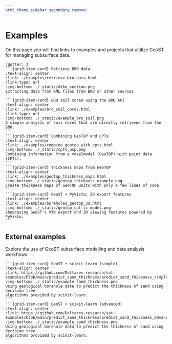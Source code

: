 ```yaml
---
html_theme.sidebar_secondary.remove:
---
```


# Examples

On this page you will find links to examples and projects that ultilize GeoST for 
managing subsurface data.

````{grid} 1 2 2 4
:gutter: 3
```{grid-item-card} Retrieve BRO data
:text-align: center
:link: ./examples/retrieve_bro_data.html
:link-type: url
:img-bottom: ./_static/dike_section.png
Extracting data from XML files from BRO or other sources.
```
```{grid-item-card} BRO soil cores using the BRO API
:text-align: center
:link: ./examples/bro_soil_cores.html
:link-type: url
:img-bottom: ./_static/example_bro_soil.png
A simple analysis of soil cores that are directly retrieved from the BRO.
```
```{grid-item-card} Combining GeoTOP and CPTs
:text-align: center
:link: ./examples/combine_geotop_with_cpts.html
:img-bottom: ./_static/cpts_usp.png
Combining information from a voxelmodel (GeoTOP) with point data (CPTs).
```
```{grid-item-card} Thickness maps from GeoTOP
:text-align: center
:link: ./examples/geotop_thickness_maps.html
:img-bottom: ./_static/geotop_thickness_example.png
Create thickness maps of GeoTOP units with only a few lines of code.
```
```{grid-item-card} GeoST + PyVista: 3D export features
:text-align: center
:link: ./examples/boreholes_geotop_3d.html
:img-bottom: ./_static/geotop_cpt_ic_model.png
Showcasing GeoST's VTK export and 3D viewing features powered by PyVista.
```
````

## External examples

Explore the use of GeoST subsurface modelling and data analysis workflows

````{grid} 1 2 2 4
```{grid-item-card} GeoST + scikit-learn (simple)
:text-align: center
:link: https://github.com/Deltares-research/sst-examples/blob/main/predict_sand_thickness/predict_sand_thickness_simple.ipynb
:img-bottom: ./_static/example_sand_thickness.png
Using geological borehole data to predict the thickness of sand using decision tree 
algorithms provided by scikit-learn.
```
```{grid-item-card} GeoST + scikit-learn (advanced)
:text-align: center
:link: https://github.com/Deltares-research/sst-examples/blob/main/predict_sand_thickness/predict_sand_thickness_advanced.ipynb
:img-bottom: ./_static/example_sand_thickness.png
Using geological borehole data to predict the thickness of sand using decision tree 
algorithms provided by scikit-learn.
```
````